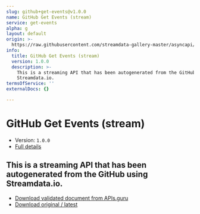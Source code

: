 ```yaml
---
slug: github+get-events@v1.0.0
name: GitHub Get Events (stream)
service: get-events
alpha: g
layout: default
origin: >-
  https://raw.githubusercontent.com/streamdata-gallery-master/asyncapi/master/_listings/github/github-get-events-stream-async.md
info:
  title: GitHub Get Events (stream)
  version: 1.0.0
  description: >-
    This is a streaming API that has been autogenerated from the GitHub using
    Streamdata.io.
termsOfService: ''
externalDocs: {}

---
```

# GitHub Get Events (stream)

* Version: `1.0.0`
* [Full details](../html/github+get-events@v1.0.0.html)



## This is a streaming API that has been autogenerated from the GitHub using Streamdata.io.



* [Download validated document from APIs.guru](https://raw.githubusercontent.com/APIs-guru/asyncapi-directory/master/docs/APIs/github%2Bget-events%40v1.0.0.yaml)
* [Download original / latest](https://raw.githubusercontent.com/streamdata-gallery-master/asyncapi/master/_listings/github/github-get-events-stream-async.md)

<script type="application/ld+json">
{
  "@context": "http://schema.org/",
  "@type": "WebAPI",
  "description": "This is a streaming API that has been autogenerated from the GitHub using Streamdata.io.",
  "documentation": "",

  "name": "GitHub Get Events (stream)"
}
</script>
